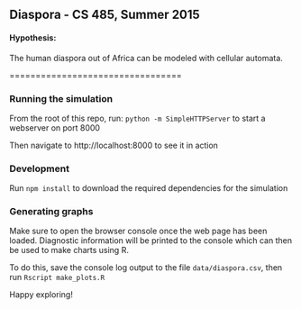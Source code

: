 ## Diaspora  - CS 485, Summer 2015

#### Hypothesis:
The human diaspora out of Africa can be modeled with cellular automata.

=================================

### Running the simulation
From the root of this repo, run:
  `python -m SimpleHTTPServer`
to start a webserver on port 8000

Then navigate to http://localhost:8000 to see it in action

### Development
Run `npm install` to download the required dependencies for the simulation

### Generating graphs
Make sure to open the browser console once the web page has been loaded. Diagnostic
information will be printed to the console which can then be used to make charts using
R.

To do this, save the console log output to the file `data/diaspora.csv`, then run
  `Rscript make_plots.R`

Happy exploring!
